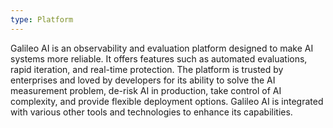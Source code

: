 ```yaml
---
type: Platform
---
```


Galileo AI is an observability and evaluation platform designed to make AI systems more reliable. It offers features such as automated evaluations, rapid iteration, and real-time protection. The platform is trusted by enterprises and loved by developers for its ability to solve the AI measurement problem, de-risk AI in production, take control of AI complexity, and provide flexible deployment options. Galileo AI is integrated with various other tools and technologies to enhance its capabilities.